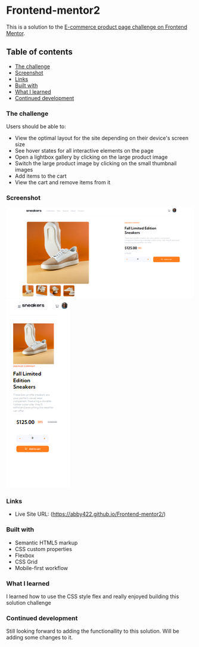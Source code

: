 # Frontend-mentor2


This is a solution to the [E-commerce product page challenge on Frontend Mentor](https://www.frontendmentor.io/challenges/ecommerce-product-page-UPsZ9MJp6).

## Table of contents

  - [The challenge](#the-challenge)
  - [Screenshot](#screenshot)
  - [Links](#links)
  - [Built with](#built-with)
  - [What I learned](#what-i-learned)
  - [Continued development](#continued-development)
  


### The challenge

Users should be able to:

- View the optimal layout for the site depending on their device's screen size
- See hover states for all interactive elements on the page
- Open a lightbox gallery by clicking on the large product image
- Switch the large product image by clicking on the small thumbnail images
- Add items to the cart
- View the cart and remove items from it

### Screenshot

![](./images/desktopview.png?raw=true "Desktop view")
![](./images/Mobileview.png?raw=true "Mobile view")

### Links


- Live Site URL: (https://abby422.github.io/Frontend-mentor2/)


### Built with

- Semantic HTML5 markup
- CSS custom properties
- Flexbox
- CSS Grid
- Mobile-first workflow


### What I learned

I learned how to use the CSS style flex and really enjoyed building this solution challenge

### Continued development
  Still looking forward to adding the functionallity to this solution. Will be adding some changes to it.



